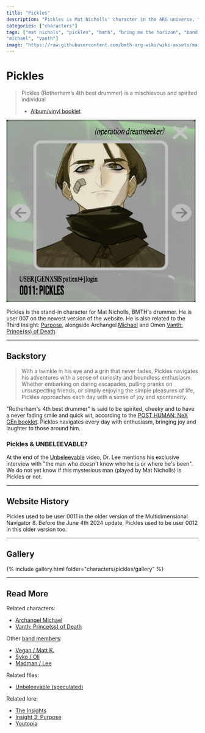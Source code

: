 ```yaml
---
title: "Pickles"
description: "Pickles is Mat Nicholls' character in the ARG universe, the drummer for Bring Me The Horizon. "
categories: ["characters"]
tags: ["mat nichols", "pickles", "bmth", "bring me the horizon", "band member", "purpose", 
"michael", "vanth"]
image: "https://raw.githubusercontent.com/bmth-arg-wiki/wiki-assets/main/characters/pickles/pickles-300x300.png"
---
```


# Pickles

> Pickles (Rotherham’s 4th best drummer) is a mischievous and spirited individual
> 
> - [Album/vinyl booklet](../lore/booklet)

![Pickles Avatar](https://raw.githubusercontent.com/bmth-arg-wiki/wiki-assets/main/characters/pickles/11pickles.png)

Pickles is the stand-in character for Mat Nicholls, BMTH's drummer. He is user 007 on the newest version of the 
website. He is also related to the Third Insight: [Purpose](../lore/insight3-purpose), 
alongside Archangel [Michael](michael) and Omen [Vanth: Prince(ss) of Death](vanth).

***

## Backstory

> With a twinkle in his eye and a grin that never fades, Pickles navigates his adventures with a sense of curiosity and 
> boundless enthusiasm. Whether embarking on daring escapades, pulling pranks on unsuspecting friends, or simply 
> enjoying the simple pleasures of life, Pickles approaches each day with a sense of joy and spontaneity.

"Rotherham's 4th best drummer" is said to be spirited, cheeky and to have a never fading smile and quick wit, 
according to the [POST HUMAN: NeX GEn booklet](../lore/booklet). Pickles navigates every day with enthusiasm, 
bringing joy and laughter to those around him.

### Pickles & UNBELEEVABLE?

At the end of the [Unbeleevable](../for-sof/unbeleevable) video, 
Dr. Lee mentions his exclusive interview with "the man who doesn't know who he is or where he's been".
We do not yet know if this mysterious man (played by Mat Nicholls) is Pickles or not.

***

## Website History

Pickles used to be user 0011 in the older version of the Multidimensional Navigator 8.
Before the June 4th 2024 update, Pickles used to be user 0012 in this older version too.

***

## Gallery

{% include gallery.html folder="characters/pickles/gallery" %}
***

## Read More

Related characters:

- [Archangel Michael](michael)
- [Vanth: Prince(ss) of Death](vanth)

Other [band members](characters#band-members):

- [Vegan / Matt K.](vegan)
- [Syko / Oli](syko)
- [Madman / Lee](madman)

Related files:

- [Unbeleevable (speculated)](../for-sof/unbeleevable)

Related lore:

- [The Insights](../lore/insights)
- [Insight 3: Purpose](../lore/insight3-purpose)
- [Youtopia](../lore/youtopia)

